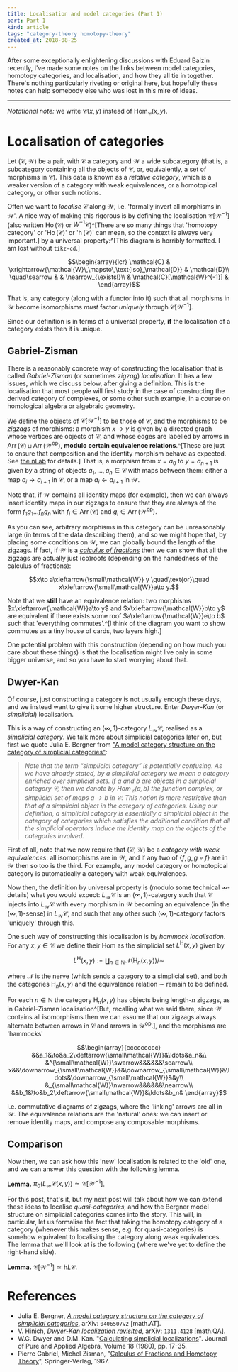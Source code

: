 ```yaml
---
title: Localisation and model categories (Part 1)
part: Part 1
kind: article
tags: "category-theory homotopy-theory"
created_at: 2018-08-25
---
```


After some exceptionally enlightening discussions with Eduard Balzin recently, I've made some notes on the links between model categories, homotopy categories, and localisation, and how they all tie in together.
There's nothing particularly riveting or original here, but hopefully these notes can help somebody else who was lost in this mire of ideas.

<!-- more -->

---

_Notational note:_ we write $\mathcal{C}(x,y)$ instead of $\mathrm{Hom}_\mathcal{C}(x,y)$.


# Localisation of categories

Let $(\mathcal{C},\mathcal{W})$ be a pair, with $\mathcal{C}$ a category and $\mathcal{W}$ a wide subcategory (that is, a subcategory containing all the objects of $\mathcal{C}$, or, equivalently, a set of morphisms in $\mathcal{C}$).
This data is known as a _relative category_, which is a weaker version of a category with weak equivalences, or a homotopical category, or other such notions.

Often we want to _localise_ $\mathcal{C}$ along $\mathcal{W}$, i.e. 'formally invert all morphisms in $\mathcal{W}$'.
A nice way of making this rigorous is by defining the localisation $\mathcal{C}[\mathcal{W}^{-1}]$ (also written $\operatorname{Ho}(\mathcal{C})$ or $W^{-1}\mathcal{C}$)^[There are so many things that 'homotopy category' or '$\operatorname{Ho}(\mathcal{C})$' or '$\operatorname{h}(\mathcal{C})$' can mean, so the context is always very important.] by a universal property:^[This diagram is horribly formatted. I am lost without `tikz-cd`.]

$$\begin{array}{lcr}
    \mathcal{C} & \xrightarrow{\mathcal{W}\,\mapsto\,\text{iso}_\mathcal{D}} & \mathcal{D}\\
    \quad\searrow & & \nearrow_{\exists!}\\
    & \mathcal{C}[\mathcal{W}^{-1}] &
\end{array}$$

That is, any category (along with a functor into it) such that all morphisms in $\mathcal{W}$ become isomorphisms _must_ factor _uniquely_ through $\mathcal{C}[\mathcal{W}^{-1}]$.

Since our definition is in terms of a universal property, **if** the localisation of a category exists then it is unique.


## Gabriel-Zisman

There is a reasonably concrete way of constructing the localisation that is called _Gabriel-Zisman_ (or sometimes _zigzag_) _localisation_.
It has a few issues, which we discuss below, after giving a definition.
This is the localisation that most people will first study in the case of constructing the derived category of complexes, or some other such example, in a course on homological algebra or algebraic geometry.

We define the objects of $\mathcal{C}[\mathcal{W}^{-1}]$ to be those of $\mathcal{C}$, and the morphisms to be _zigzags_ of morphisms: a morphism $x\to y$ is given by a directed graph whose vertices are objects of $\mathcal{C}$, and whose edges are labelled by arrows in $\operatorname{Arr}(\mathcal{C})\sqcup\operatorname{Arr}(\mathcal{W}^\text{op})$, **modulo certain equivalence relations**.^[These are just to ensure that composition and the identity morphism behave as expected. See [the nLab](https://ncatlab.org/nlab/show/localization#general_construction) for details.]
That is, a morphism from $x=a_0$ to $y=a_{n+1}$ is given by a string of objects $a_1,\ldots,a_n\in\mathcal{C}$ with maps between them: either a map $a_i\to a_{i+1}$ in $\mathcal{C}$, or a map $a_i\leftarrow a_{i+1}$ in $\mathcal{W}$.

Note that, if $\mathcal{W}$ contains all identity maps (for example), then we can always insert identity maps in our zigzags to ensure that they are always of the form $f_1g_1\ldots f_ng_n$ with $f_i\in\operatorname{Arr}(\mathcal{C})$ and $g_i\in\operatorname{Arr}(\mathcal{W}^\text{op})$.

As you can see, arbitrary morphisms in this category can be unreasonably large (in terms of the data describing them), and so we might hope that, by placing some conditions on $\mathcal{W}$, we can globally bound the length of the zigzags.
If fact, if $\mathcal{W}$ is a _[calculus of fractions](https://ncatlab.org/nlab/show/calculus+of+fractions#definition)_ then we can show that all the zigzags are actually just (co)roofs (depending on the handedness of the calculus of fractions):

$$x\to a\xleftarrow{\small\mathcal{W}} y \quad\text{or}\quad x\xleftarrow{\small\mathcal{W}}a\to y.$$

Note that we **still** have an equivalence relation: two morphisms $x\xleftarrow{\mathcal{W}}a\to y$ and $x\xleftarrow{\mathcal{W}}b\to y$ are equivalent if there exists some roof $a\xleftarrow{\mathcal{W}}e\to b$ such that 'everything commutes'.^[I think of the diagram you want to show commutes as a tiny house of cards, two layers high.]

One potential problem with this construction (depending on how much you care about these things) is that the localisation might live only in some bigger universe, and so you have to start worrying about that.


## Dwyer-Kan

Of course, just constructing a category is not usually enough these days, and we instead want to give it some higher structure.
Enter _Dwyer-Kan_ (or _simplicial_) localisation.

This is a way of constructing an $(\infty,1)$-category $L_\mathcal{W}\mathcal{C}$, realised as a _simplicial category_.
We talk more about simplicial categories later on, but first we quote Julia E. Bergner from ["A model category structure on the category of simplicial categories"](https://arxiv.org/abs/math/0406507):

> _Note that the term “simplicial category” is potentially confusing. As we have already stated, by a simplicial category we mean a category enriched over simplicial sets._
> _If $a$ and $b$ are objects in a simplicial category $\mathcal{C}$, then we denote by $\mathrm{Hom}_\mathcal{C}(a,b)$ the function complex, or simplicial set of maps $a\to b$ in $\mathcal{C}$._
> _This notion is more restrictive than that of a simplicial object in the category of categories._
> _Using our definition, a simplicial category is essentially a simplicial object in the category of categories which satisfies the additional condition that all the simplicial operators induce the identity map on the objects of the categories involved._

First of all, note that we now require that $(\mathcal{C},\mathcal{W})$ be a _category with weak equivalences_: all isomorphisms are in $\mathcal{W}$, and if any two of $\{f,g,g\circ f\}$ are in $\mathcal{W}$ then so too is the third.
For example, any model category or homotopical category is automatically a category with weak equivalences.

Now then, the definition by universal property is (modulo some technical $\infty$-details) what you would expect: $L_\mathcal{W}\mathcal{C}$ is an $(\infty,1)$-category such that $\mathcal{C}$ injects into $L_\mathcal{W}\mathcal{C}$ with every morphism in $\mathcal{W}$ becoming an equivalence (in the $(\infty,1)$-sense) in $L_\mathcal{W}\mathcal{C}$, and such that any other such $(\infty,1)$-category factors 'uniquely' through this.

One such way of constructing this localisation is by _hammock localisation_.
For any $x,y\in\mathcal{C}$ we define their $\mathrm{Hom}$ as the simplicial set $L^\mathrm{H}(x,y)$ given by

$$L^\mathrm{H}(x,y) := \coprod_{n\in\mathbb{N}}\mathcal{N}(\operatorname{H}_n(x,y))/\sim$$

where $\mathcal{N}$ is the nerve (which sends a category to a simplicial set), and both the categories $\operatorname{H}_n(x,y)$ and the equivalence relation $\sim$ remain to be defined.

For each $n\in\mathbb{N}$ the category $\operatorname{H}_n(x,y)$ has objects being length-$n$ zigzags, as in Gabriel-Zisman localisation^[But, recalling what we said there, since $\mathcal{W}$ contains all isomorphisms then we can assume that our zigzags always alternate between arrows in $\mathcal{C}$ and arrows in $\mathcal{W}^\text{op}$.], and the morphisms are 'hammocks'

$$\begin{array}{ccccccccc}
    &&a_1&\to&a_2\xleftarrow{\small\mathcal{W}}&\ldots&a_n&\\
    &^{\small\mathcal{W}}\swarrow&&&&&&\searrow\\
    x&&\downarrow_{\small\mathcal{W}}&&\downarrow_{\small\mathcal{W}}&\ldots&\downarrow_{\small\mathcal{W}}&&y\\
    &_{\small\mathcal{W}}\nwarrow&&&&&&\nearrow\\
    &&b_1&\to&b_2\xleftarrow{\small\mathcal{W}}&\ldots&b_n&
\end{array}$$

i.e. commutative diagrams of zigzags, where the 'linking' arrows are all in $\mathcal{W}$.
The equivalence relations are the 'natural' ones: we can insert or remove identity maps, and compose any composable morphisms.

## Comparison

Now then, we can ask how this 'new' localisation is related to the 'old' one, and we can answer this question with the following lemma.

**Lemma.** $\pi_0(L_\mathcal{W}\mathcal{C}(x,y))\simeq\mathcal{C}[\mathcal{W}^{-1}]$.

For this post, that's it, but my next post will talk about how we can extend these ideas to localise _quasi-categories_, and how the Bergner model structure on simplicial categories comes into the story.
This will, in particular, let us formalise the fact that taking the homotopy category of a category (whenever this makes sense, e.g. for quasi-categories) is somehow equivalent to localising the category along weak equivalences.
The lemma that we'll look at is the following (where we've yet to define the right-hand side).

**Lemma.** $\mathcal{C}[\mathcal{W}^{-1}]\simeq\mathrm{h}L\mathcal{C}$.

# References

- Julia E. Bergner, [_A model category structure on the category of simplicial categories_](https://arxiv.org/abs/math/0406507), arXiv: `0406507v2` \[math.AT\].
- V. Hinich, [_Dwyer-Kan localization revisited_](https://arxiv.org/abs/1311.4128), arXiv: `1311.4128` \[math.QA\].
- W.G. Dwyer and D.M. Kan. "[Calculating simplicial localizations](https://www3.nd.edu/~wgd/Dvi/CalculatingSimplicialLocalizations.pdf)". Journal of Pure and Applied Algebra, Volume 18 (1980), pp. 17-35.
- Pierre Gabriel, Michel Zisman, "[Calculus of Fractions and Homotopy Theory](http://web.math.rochester.edu/people/faculty/doug/otherpapers/GZ.pdf)", Springer-Verlag, 1967.
